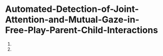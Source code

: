 # Automated-Detection-of-Joint-Attention-and-Mutual-Gaze-in-Free-Play-Parent-Child-Interactions

1.
2. 
